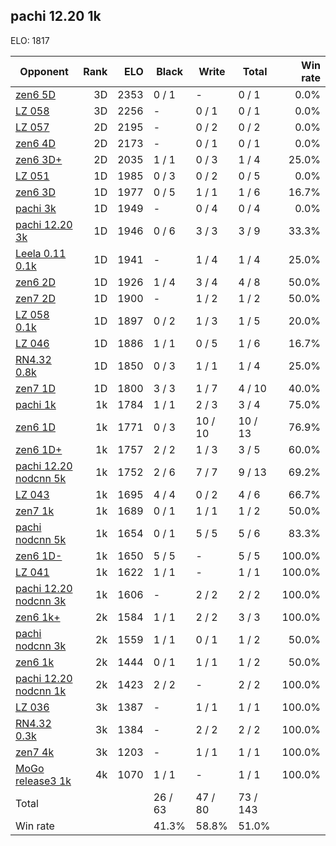 ## pachi 12.20 1k ##

ELO: 1817

Opponent | Rank | ELO | Black | Write | Total | Win rate
---------|-----:|----:|-------|-------|-------|-------:
[zen6 5D](zen6%205D.md) | 3D | 2353 | 0 / 1 | - | 0 / 1 | 0.0%
[LZ 058](LZ%20058.md) | 3D | 2256 | - | 0 / 1 | 0 / 1 | 0.0%
[LZ 057](LZ%20057.md) | 2D | 2195 | - | 0 / 2 | 0 / 2 | 0.0%
[zen6 4D](zen6%204D.md) | 2D | 2173 | - | 0 / 1 | 0 / 1 | 0.0%
[zen6 3D+](zen6%203D+.md) | 2D | 2035 | 1 / 1 | 0 / 3 | 1 / 4 | 25.0%
[LZ 051](LZ%20051.md) | 1D | 1985 | 0 / 3 | 0 / 2 | 0 / 5 | 0.0%
[zen6 3D](zen6%203D.md) | 1D | 1977 | 0 / 5 | 1 / 1 | 1 / 6 | 16.7%
[pachi 3k](pachi%203k.md) | 1D | 1949 | - | 0 / 4 | 0 / 4 | 0.0%
[pachi 12.20 3k](pachi%2012.20%203k.md) | 1D | 1946 | 0 / 6 | 3 / 3 | 3 / 9 | 33.3%
[Leela 0.11 0.1k](Leela%200.11%200.1k.md) | 1D | 1941 | - | 1 / 4 | 1 / 4 | 25.0%
[zen6 2D](zen6%202D.md) | 1D | 1926 | 1 / 4 | 3 / 4 | 4 / 8 | 50.0%
[zen7 2D](zen7%202D.md) | 1D | 1900 | - | 1 / 2 | 1 / 2 | 50.0%
[LZ 058 0.1k](LZ%20058%200.1k.md) | 1D | 1897 | 0 / 2 | 1 / 3 | 1 / 5 | 20.0%
[LZ 046](LZ%20046.md) | 1D | 1886 | 1 / 1 | 0 / 5 | 1 / 6 | 16.7%
[RN4.32 0.8k](RN4.32%200.8k.md) | 1D | 1850 | 0 / 3 | 1 / 1 | 1 / 4 | 25.0%
[zen7 1D](zen7%201D.md) | 1D | 1800 | 3 / 3 | 1 / 7 | 4 / 10 | 40.0%
[pachi 1k](pachi%201k.md) | 1k | 1784 | 1 / 1 | 2 / 3 | 3 / 4 | 75.0%
[zen6 1D](zen6%201D.md) | 1k | 1771 | 0 / 3 | 10 / 10 | 10 / 13 | 76.9%
[zen6 1D+](zen6%201D+.md) | 1k | 1757 | 2 / 2 | 1 / 3 | 3 / 5 | 60.0%
[pachi 12.20 nodcnn 5k](pachi%2012.20%20nodcnn%205k.md) | 1k | 1752 | 2 / 6 | 7 / 7 | 9 / 13 | 69.2%
[LZ 043](LZ%20043.md) | 1k | 1695 | 4 / 4 | 0 / 2 | 4 / 6 | 66.7%
[zen7 1k](zen7%201k.md) | 1k | 1689 | 0 / 1 | 1 / 1 | 1 / 2 | 50.0%
[pachi nodcnn 5k](pachi%20nodcnn%205k.md) | 1k | 1654 | 0 / 1 | 5 / 5 | 5 / 6 | 83.3%
[zen6 1D-](zen6%201D-.md) | 1k | 1650 | 5 / 5 | - | 5 / 5 | 100.0%
[LZ 041](LZ%20041.md) | 1k | 1622 | 1 / 1 | - | 1 / 1 | 100.0%
[pachi 12.20 nodcnn 3k](pachi%2012.20%20nodcnn%203k.md) | 1k | 1606 | - | 2 / 2 | 2 / 2 | 100.0%
[zen6 1k+](zen6%201k+.md) | 2k | 1584 | 1 / 1 | 2 / 2 | 3 / 3 | 100.0%
[pachi nodcnn 3k](pachi%20nodcnn%203k.md) | 2k | 1559 | 1 / 1 | 0 / 1 | 1 / 2 | 50.0%
[zen6 1k](zen6%201k.md) | 2k | 1444 | 0 / 1 | 1 / 1 | 1 / 2 | 50.0%
[pachi 12.20 nodcnn 1k](pachi%2012.20%20nodcnn%201k.md) | 2k | 1423 | 2 / 2 | - | 2 / 2 | 100.0%
[LZ 036](LZ%20036.md) | 3k | 1387 | - | 1 / 1 | 1 / 1 | 100.0%
[RN4.32 0.3k](RN4.32%200.3k.md) | 3k | 1384 | - | 2 / 2 | 2 / 2 | 100.0%
[zen7 4k](zen7%204k.md) | 3k | 1203 | - | 1 / 1 | 1 / 1 | 100.0%
[MoGo release3 1k](MoGo%20release3%201k.md) | 4k | 1070 | 1 / 1 | - | 1 / 1 | 100.0%
Total | | | 26 / 63 | 47 / 80 | 73 / 143 | 
Win rate| | | 41.3% | 58.8% | 51.0% | 
